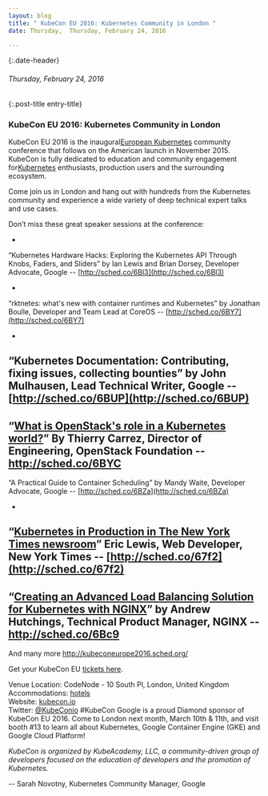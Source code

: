 ```yaml
---
layout: blog
title: " KubeCon EU 2016: Kubernetes Community in London " 
date: Thursday,  Thursday, February 24, 2016 

---
```

{:.date-header}
###### Thursday, February 24, 2016 

{:.post-title entry-title}
### KubeCon EU 2016: Kubernetes Community in London 

KubeCon EU 2016 is the inaugural[European Kubernetes](http://kubernetes.io/) community conference that follows on the American launch in November 2015. KubeCon is fully dedicated to education and community engagement for[Kubernetes](http://kubernetes.io/) enthusiasts, production users and the surrounding ecosystem.

Come join us in London and hang out with hundreds from the Kubernetes community and experience a wide variety of deep technical expert talks and use cases.

Don’t miss these great speaker sessions at the conference:

- 
“Kubernetes Hardware Hacks: Exploring the Kubernetes API Through Knobs, Faders, and Sliders” by Ian Lewis and Brian Dorsey, Developer Advocate, Google -- [http://sched.co/6Bl3](http://sched.co/6Bl3)  

- 
“rktnetes: what's new with container runtimes and Kubernetes” by Jonathan Boulle, Developer and Team Lead at CoreOS -- [http://sched.co/6BY7](http://sched.co/6BY7)

- 
“Kubernetes Documentation: Contributing, fixing issues, collecting bounties” by John Mulhausen, Lead Technical Writer, Google -- [http://sched.co/6BUP](http://sched.co/6BUP)&nbsp;
- 
“[What is OpenStack's role in a Kubernetes world?](https://kubeconeurope2016.sched.org/event/6BYC/what-is-openstacks-role-in-a-kubernetes-world?iframe=yes&w=i:0;&sidebar=yes&bg=no#?iframe=yes&w=i:100;&sidebar=yes&bg=no)” By Thierry Carrez, Director of Engineering, OpenStack Foundation -- http://sched.co/6BYC 
- 
“A Practical Guide to Container Scheduling” by Mandy Waite, Developer Advocate, Google -- [http://sched.co/6BZa](http://sched.co/6BZa)  

- 
“[Kubernetes in Production in The New York Times newsroom](https://kubeconeurope2016.sched.org/event/67f2/kubernetes-in-production-in-the-new-york-times-newsroom?iframe=yes&w=i:0;&sidebar=yes&bg=no#?iframe=yes&w=i:100;&sidebar=yes&bg=no)” Eric Lewis, Web Developer, New York Times -- [http://sched.co/67f2](http://sched.co/67f2)
- 
“[Creating an Advanced Load Balancing Solution for Kubernetes with NGINX](https://kubeconeurope2016.sched.org/event/6Bc9/creating-an-advanced-load-balancing-solution-for-kubernetes-with-nginx?iframe=yes&w=i:0;&sidebar=yes&bg=no#?iframe=yes&w=i:100;&sidebar=yes&bg=no)” by Andrew Hutchings, Technical Product Manager, NGINX -- http://sched.co/6Bc9
- 
And many more http://kubeconeurope2016.sched.org/
  

Get your KubeCon EU [tickets here](https://ti.to/kubecon/kubecon-eu-2016). 

Venue Location: CodeNode - 10 South Pl, London, United Kingdom  
Accommodations: [hotels](https://skillsmatter.com/contact-us#hotels)   
Website: [kubecon.io](https://www.kubecon.io/)   
Twitter: [@KubeConio](https://twitter.com/kubeconio) #KubeCon
Google is a proud Diamond sponsor of KubeCon EU 2016. Come to London next month, March 10th & 11th, and visit booth #13 to learn all about Kubernetes, Google Container Engine (GKE) and Google Cloud Platform!  
  
_KubeCon is organized by KubeAcademy, LLC, a community-driven group of developers focused on the education of developers and the promotion of Kubernetes._  
  
-- Sarah Novotny, Kubernetes Community Manager, Google  

  

  
